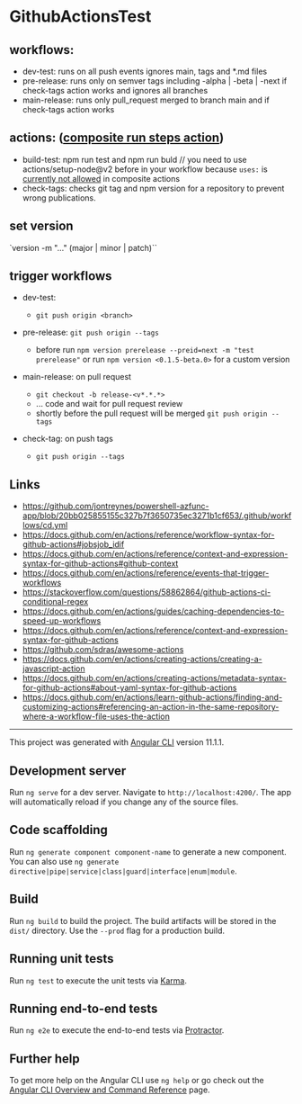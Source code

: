 # GithubActionsTest

## workflows:
  - dev-test: runs on all push events ignores main, tags and *.md files
  - pre-release: runs only on semver tags including -alpha | -beta | -next if check-tags action works and ignores all branches
  - main-release: runs only pull_request merged to branch main and if check-tags action works

## actions: ([composite run steps action](https://docs.github.com/en/actions/creating-actions/creating-a-composite-run-steps-action))
  - build-test: npm run test and npm run buld // you need to use actions/setup-node@v2 before in your workflow because `uses:` is [currently not allowed](https://github.com/actions/runner/issues/646#issuecomment-777325191) in composite actions
  - check-tags: checks git tag and npm version for a repository to prevent wrong publications.


## set version
`version <newversion> -m "..." (major | minor | patch)``

## trigger workflows
- dev-test: 
  - `git push origin <branch>`

- pre-release: `git push origin --tags`
  - before run `npm version prerelease --preid=next -m "test prerelease"` or run `npm version <0.1.5-beta.0>` for a custom version

- main-release: on pull request
  - `git checkout -b release-<v*.*.*>`
  - ... code and wait for pull request review
  - shortly before the pull request will be merged `git push origin --tags`

- check-tag: on push tags
  - `git push origin --tags`

## Links
- https://github.com/jontreynes/powershell-azfunc-app/blob/20bb025855155c327b7f3650735ec3271b1cf653/.github/workflows/cd.yml
- https://docs.github.com/en/actions/reference/workflow-syntax-for-github-actions#jobsjob_idif
- https://docs.github.com/en/actions/reference/context-and-expression-syntax-for-github-actions#github-context
- https://docs.github.com/en/actions/reference/events-that-trigger-workflows
- https://stackoverflow.com/questions/58862864/github-actions-ci-conditional-regex
- https://docs.github.com/en/actions/guides/caching-dependencies-to-speed-up-workflows
- https://docs.github.com/en/actions/reference/context-and-expression-syntax-for-github-actions
- https://github.com/sdras/awesome-actions
- https://docs.github.com/en/actions/creating-actions/creating-a-javascript-action
- https://docs.github.com/en/actions/creating-actions/metadata-syntax-for-github-actions#about-yaml-syntax-for-github-actions
- https://docs.github.com/en/actions/learn-github-actions/finding-and-customizing-actions#referencing-an-action-in-the-same-repository-where-a-workflow-file-uses-the-action




---

This project was generated with [Angular CLI](https://github.com/angular/angular-cli) version 11.1.1.

## Development server

Run `ng serve` for a dev server. Navigate to `http://localhost:4200/`. The app will automatically reload if you change any of the source files.

## Code scaffolding

Run `ng generate component component-name` to generate a new component. You can also use `ng generate directive|pipe|service|class|guard|interface|enum|module`.

## Build

Run `ng build` to build the project. The build artifacts will be stored in the `dist/` directory. Use the `--prod` flag for a production build.

## Running unit tests

Run `ng test` to execute the unit tests via [Karma](https://karma-runner.github.io).

## Running end-to-end tests

Run `ng e2e` to execute the end-to-end tests via [Protractor](http://www.protractortest.org/).

## Further help

To get more help on the Angular CLI use `ng help` or go check out the [Angular CLI Overview and Command Reference](https://angular.io/cli) page.
